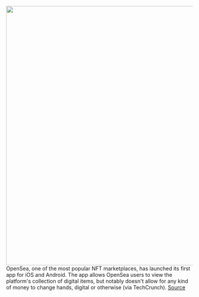 <img src='https://cdn.vox-cdn.com/thumbor/ZW5JQ1Go5kgY3sVoEt5rx4VfaVg=/0x0:1125x750/1200x800/filters:focal(473x285:653x465)/cdn.vox-cdn.com/uploads/chorus_image/image/69884719/new_ios_app.0.png' width='700px' /><br/>
OpenSea, one of the most popular NFT marketplaces, has launched its first app for iOS and Android. The app allows OpenSea users to view the platform's collection of digital items, but notably doesn't allow for any kind of money to change hands, digital or otherwise (via TechCrunch).
<a href='https://www.theverge.com/2021/9/20/22684372/opensea-app-nft-ios-android-apple-google'> Source <a/>